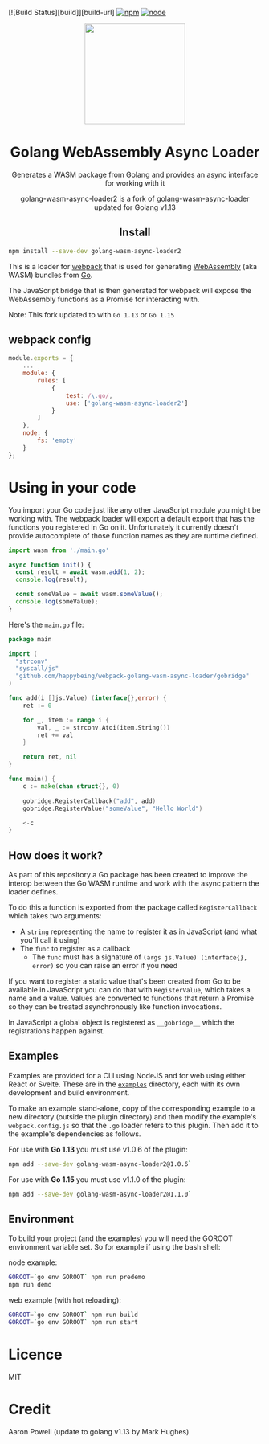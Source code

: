 [![Build Status][build]][build-url]
[![npm][npm]][npm-url]
[![node][node]][node-url]

<div align="center">
  <a href="https://github.com/webpack/webpack">
    <img width="200" height="200"
      src="https://webpack.js.org/assets/icon-square-big.svg">
  </a>
  <h1>Golang WebAssembly Async Loader</h1>
  <p>Generates a WASM package from Golang and provides an async interface for working with it</p>
  <p>golang-wasm-async-loader2 is a fork of golang-wasm-async-loader updated for Golang v1.13</p>
</div>

<h2 align="center">Install</h2>

```bash
npm install --save-dev golang-wasm-async-loader2
```

This is a loader for [webpack](https://webpack.js.org/) that is used for generating [WebAssembly](https://webassembly.org/) (aka WASM) bundles from [Go](https://golang.org).

The JavaScript bridge that is then generated for webpack will expose the WebAssembly functions as a Promise for interacting with.

Note: This fork updated to with `Go 1.13` or `Go 1.15`

## webpack config

```js
module.exports = {
    ...
    module: {
        rules: [
            {
                test: /\.go/,
                use: ['golang-wasm-async-loader2']
            }
        ]
    },
    node: {
        fs: 'empty'
    }
};
```

# Using in your code

You import your Go code just like any other JavaScript module you might be working with. The webpack loader will export a default export that has the functions you registered in Go on it. Unfortunately it currently doesn't provide autocomplete of those function names as they are runtime defined.

```js
import wasm from './main.go'

async function init() {
  const result = await wasm.add(1, 2);
  console.log(result);

  const someValue = await wasm.someValue();
  console.log(someValue);
}
```

Here's the `main.go` file:

```go
package main

import (
  "strconv"
  "syscall/js"
  "github.com/happybeing/webpack-golang-wasm-async-loader/gobridge"
)

func add(i []js.Value) (interface{},error) {
	ret := 0

	for _, item := range i {
		val, _ := strconv.Atoi(item.String())
		ret += val
	}

	return ret, nil
}

func main() {
	c := make(chan struct{}, 0)

	gobridge.RegisterCallback("add", add)
	gobridge.RegisterValue("someValue", "Hello World")

	<-c
}
```

## How does it work?

As part of this repository a Go package has been created to improve the interop between the Go WASM runtime and work with the async pattern the loader defines.

To do this a function is exported from the package called `RegisterCallback` which takes two arguments:

* A `string` representing the name to register it as in JavaScript (and what you'll call it using)
* The `func` to register as a callback
  * The `func` must has a signature of `(args js.Value) (interface{}, error)` so you can raise an error if you need

If you want to register a static value that's been created from Go to be available in JavaScript you can do that with `RegisterValue`, which takes a name and a value. Values are converted to functions that return a Promise so they can be treated asynchronously like function invocations.

In JavaScript a global object is registered as `__gobridge__` which the registrations happen against.

## Examples

Examples are provided for a CLI using NodeJS and for web using either React or Svelte. These are in the [`examples`](https://github.com/happybeing/webpack-golang-wasm-async-loader/tree/master/examples) directory, each with its own development and build environment.

To make an example stand-alone, copy of the corresponding example to a new directory (outside the plugin directory) and then modify the example's `webpack.config.js` so that the `.go` loader refers to this plugin. Then add it to the example's dependencies as follows.

For use with **Go 1.13** you must use v1.0.6 of the plugin:
```bash
npm add --save-dev golang-wasm-async-loader2@1.0.6`
```
For use with **Go 1.15** you must use v1.1.0 of the plugin:
```bash
npm add --save-dev golang-wasm-async-loader2@1.1.0`
```
## Environment

To build your project (and the examples) you will need the GOROOT environment variable set. So for example if using the bash shell:

node example:
```bash
GOROOT=`go env GOROOT` npm run predemo
npm run demo
```
web example (with hot reloading):
```bash
GOROOT=`go env GOROOT` npm run build
GOROOT=`go env GOROOT` npm run start
```
# Licence

MIT

# Credit

Aaron Powell (update to golang v1.13 by Mark Hughes)


[npm]: https://img.shields.io/npm/v/golang-wasm-async-loader2.svg
[npm-url]: https://npmjs.com/package/golang-wasm-async-loader2

[node]: https://img.shields.io/node/v/golang-wasm-async-loader2.svg
[node-url]: https://nodejs.org
